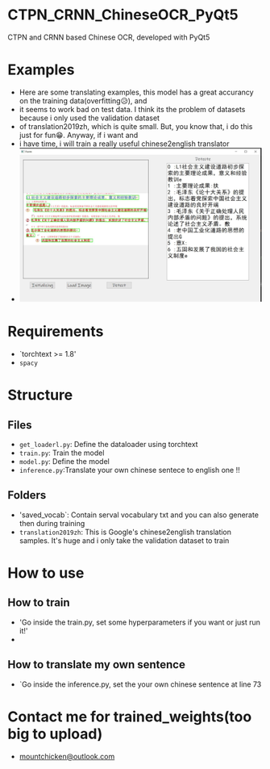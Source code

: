 # CTPN_CRNN_ChineseOCR_PyQt5
CTPN and CRNN based Chinese OCR, developed with PyQt5

# Examples
- Here are some translating examples, this model has a great accurancy on the training data(overfitting😥), and 
- it seems to work bad on test data. I think its the problem of datasets because i only used the validation dataset
- of translation2019zh, which is quite small. But, you know that, i do this just for fun😁. Anyway, if i want and 
- i have time, i will train a really useful chinese2english translator
- ![test_example](https://github.com/Mountchicken/CTPN_CRNN_ChineseOCR_PyQt5/blob/main/github/detectd.JPG)

# Requirements
- `torchtext >= 1.8'
- `spacy`
# Structure
## Files
- `get_loaderl.py`: Define the dataloader using torchtext
- `train.py`: Train the model
- `model.py`: Define the model
- `inference.py`:Translate your own chinese sentece to english one !!
## Folders
- 'saved_vocab`: Contain serval vocabulary txt and you can also generate then during training
- `translation2019zh`: This is Google's chinese2english translation samples. It's huge and i only take the validation dataset to train

# How to use
## How to train
- 'Go inside the train.py, set some hyperparameters if you want or just run it!'
- 
## How to translate my own sentence
- `Go inside the inference.py, set the your own chinese sentence at line 73 

# Contact me for trained_weights(too big to upload)
- mountchicken@outlook.com
